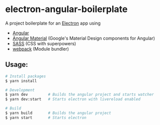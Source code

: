 # electron-angular-boilerplate

A project boilerplate for an [Electron](http://electron.atom.io) app using
- [Angular](https://angular.io)
- [Angular Material](https://material.angular.io)  (Google's Material Design components for Angular)
- [SASS](http://sass-lang.com) (CSS with superpowers)
- [webpack](https://webpack.github.io) (Module bundler)


## Usage:
```bash
# Install packages
$ yarn install

# Development
$ yarn dev         # Builds the angular project and starts watcher
$ yarn dev:start   # Starts electron with livereload enabled

# Build
$ yarn build       # Builds the angular project
$ yarn start       # Starts electron
```
